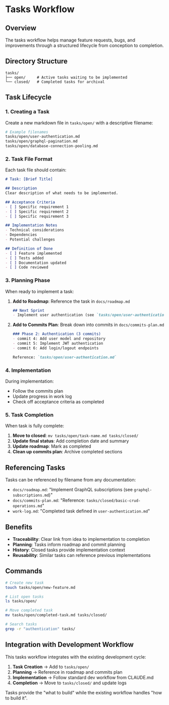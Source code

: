 # Tasks Workflow

## Overview

The tasks workflow helps manage feature requests, bugs, and improvements through a structured lifecycle from conception to completion.

## Directory Structure

```
tasks/
├── open/     # Active tasks waiting to be implemented
└── closed/   # Completed tasks for archival
```

## Task Lifecycle

### 1. Creating a Task

Create a new markdown file in `tasks/open/` with a descriptive filename:

```bash
# Example filenames
tasks/open/user-authentication.md
tasks/open/graphql-pagination.md
tasks/open/database-connection-pooling.md
```

### 2. Task File Format

Each task file should contain:

```markdown
# Task: [Brief Title]

## Description
Clear description of what needs to be implemented.

## Acceptance Criteria
- [ ] Specific requirement 1
- [ ] Specific requirement 2
- [ ] Specific requirement 3

## Implementation Notes
- Technical considerations
- Dependencies
- Potential challenges

## Definition of Done
- [ ] Feature implemented
- [ ] Tests added
- [ ] Documentation updated
- [ ] Code reviewed
```

### 3. Planning Phase

When ready to implement a task:

1. **Add to Roadmap**: Reference the task in `docs/roadmap.md`
   ```markdown
   ## Next Sprint
   - Implement user authentication (see `tasks/open/user-authentication.md`)
   ```

2. **Add to Commits Plan**: Break down into commits in `docs/commits-plan.md`
   ```markdown
   ### Phase 2: Authentication (3 commits)
   - commit 4: Add user model and repository
   - commit 5: Implement JWT authentication
   - commit 6: Add login/logout endpoints
   
   Reference: `tasks/open/user-authentication.md`
   ```

### 4. Implementation

During implementation:
- Follow the commits plan
- Update progress in work log
- Check off acceptance criteria as completed

### 5. Task Completion

When task is fully complete:

1. **Move to closed**: `mv tasks/open/task-name.md tasks/closed/`
2. **Update final status**: Add completion date and summary
3. **Update roadmap**: Mark as completed
4. **Clean up commits plan**: Archive completed sections

## Referencing Tasks

Tasks can be referenced by filename from any documentation:

- `docs/roadmap.md`: "Implement GraphQL subscriptions (see `graphql-subscriptions.md`)"
- `docs/commits-plan.md`: "Reference: `tasks/closed/basic-crud-operations.md`"
- `work-log.md`: "Completed task defined in `user-authentication.md`"

## Benefits

- **Traceability**: Clear link from idea to implementation to completion
- **Planning**: Tasks inform roadmap and commit planning
- **History**: Closed tasks provide implementation context
- **Reusability**: Similar tasks can reference previous implementations

## Commands

```bash
# Create new task
touch tasks/open/new-feature.md

# List open tasks
ls tasks/open/

# Move completed task
mv tasks/open/completed-task.md tasks/closed/

# Search tasks
grep -r "authentication" tasks/
```

## Integration with Development Workflow

This tasks workflow integrates with the existing development cycle:

1. **Task Creation** → Add to `tasks/open/`
2. **Planning** → Reference in roadmap and commits plan  
3. **Implementation** → Follow standard dev workflow from CLAUDE.md
4. **Completion** → Move to `tasks/closed/` and update logs

Tasks provide the "what to build" while the existing workflow handles "how to build it".